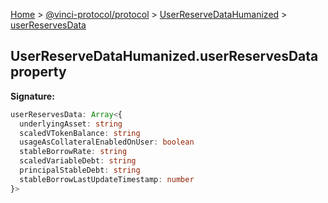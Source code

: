 [Home](./index.md) &gt; [@vinci-protocol/protocol](./protocol.md) &gt; [UserReserveDataHumanized](./protocol.userreservedatahumanized.md) &gt; [userReservesData](./protocol.userreservedatahumanized.userreservesdata.md)

## UserReserveDataHumanized.userReservesData property

<b>Signature:</b>

```typescript
userReservesData: Array<{
  underlyingAsset: string
  scaledVTokenBalance: string
  usageAsCollateralEnabledOnUser: boolean
  stableBorrowRate: string
  scaledVariableDebt: string
  principalStableDebt: string
  stableBorrowLastUpdateTimestamp: number
}>
```
